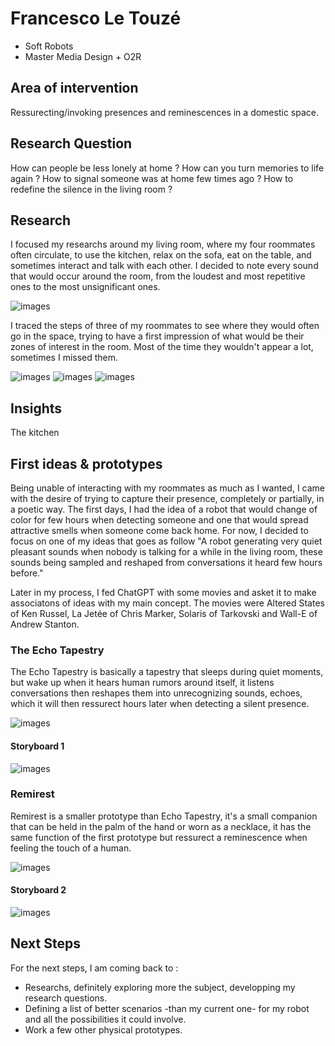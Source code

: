 # Francesco Le Touzé
- Soft Robots
- Master Media Design + O2R

## Area of intervention

Ressurecting/invoking presences and reminescences in a domestic space.


## Research Question

How can people be less lonely at home ?
How can you turn memories to life again ? 
How to signal someone was at home few times ago ?
How to redefine the silence in the living room ? 


## Research
I focused my researchs around my living room, where my four roommates often circulate, to use the kitchen, relax on the sofa, eat on the table, and sometimes interact and talk with each other. I decided to note every sound that would occur around the room, from the loudest and most repetitive ones to the most unsignificant ones. 

![images](images/soundslist.jpg)

I traced the steps of three of my roommates to see where they would often go in the space, trying to have a first impression of what would be their zones of interest in the room. Most of the time they wouldn't appear a lot, sometimes I missed them. 

![images](images/Adamamoves.jpg)
![images](images/Luizmoves.jpg)
![images](images/Maximemoves.jpg)


## Insights
The kitchen 



## First ideas & prototypes
Being unable of interacting with my roommates as much as I wanted, I came with the desire of trying to capture their presence, completely or partially, in a poetic way.
The first days, I had the idea of a robot that would change of color for few hours when detecting someone and one that would spread attractive smells when someone come back home. For now, I decided to focus on one of my ideas that goes as follow "A robot generating very quiet pleasant sounds when nobody is talking for a while in the living room, these sounds being sampled and reshaped from conversations it heard few hours before." 

Later in my process, I fed ChatGPT with some movies and asket it to make associatons of ideas with my main concept. The movies were Altered States of Ken Russel, La Jetée of Chris Marker, Solaris of Tarkovski and Wall-E of Andrew Stanton.


### The Echo Tapestry
The Echo Tapestry is basically a tapestry that sleeps during quiet moments, but wake up when it hears human rumors around itself, it listens conversations then reshapes them into unrecognizing sounds, echoes, which it will then ressurect hours later when detecting a silent presence. 

![images](images/prototype_TheEchoTap.jpg)

#### Storyboard 1
![images](images/Storyboard_TheEchoTap.png)


### Remirest
Remirest is a smaller prototype than Echo Tapestry, it's a small companion that can be held in the palm of the hand or worn as a necklace, it has the same function of the first prototype but ressurect a reminescence when feeling the touch of a human. 

![images](images/AudioPrototype_Remirest.png)

#### Storyboard 2
![images](images/Storyboard_Remirest.png)


## Next Steps
For the next steps, I am coming back to :
- Researchs, definitely exploring more the subject, developping my research questions.
- Defining a list of better scenarios -than my current one- for my robot and all the possibilities it could involve. 
- Work a few other physical prototypes. 